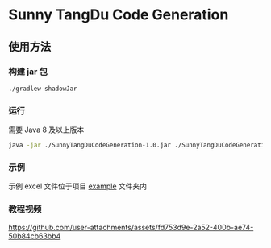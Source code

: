 # Sunny TangDu Code Generation
## 使用方法
### 构建 jar 包
```bash
./gradlew shadowJar
```

### 运行
需要 Java 8 及以上版本
```bash
java -jar ./SunnyTangDuCodeGeneration-1.0.jar ./SunnyTangDuCodeGenerationTest.xlsx > ./out.txt
```

### 示例
示例 excel 文件位于项目 [example](https://github.com/Sunshine-wzy/SunnyTangDuCodeGeneration/tree/master/example) 文件夹内

### 教程视频
https://github.com/user-attachments/assets/fd753d9e-2a52-400b-ae74-50b84cb63bb4
